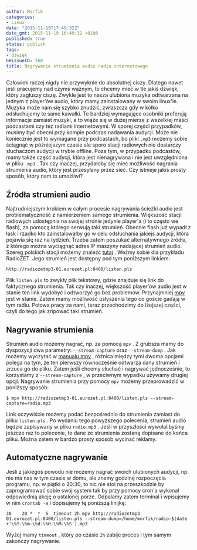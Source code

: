 ```yaml
---
author: Morfik
categories:
- Linux
date: "2015-11-19T17:49:32Z"
date_gmt: 2015-11-19 16:49:32 +0100
published: true
status: publish
tags:
- dźwięk
GHissueID: 268
title: Nagrywanie strumienia audio radia internetowego
---
```


Człowiek raczej nigdy nie przywyknie do absolutnej ciszy. Dlatego nawet jeśli pracujemy nad czymś
ważnym, to chcemy mieć w tle jakiś dźwięk, który zagłuszy ciszę. Zwykle jest to nasza ulubiona
muzyka odtwarzana na jednym z player'ów audio, który mamy zainstalowany w swoim linux'ie. Muzyka
może nam się szybko znudzić, zwłaszcza gdy w kółko odsłuchujemy te same kawałki. Te bardziej
wymagające osobniki preferują informacje zamiast muzyki, a to wiąże się w dużej mierze z wszelkiej
maści podcastami czy też radiami internetowymi. W sporej części przypadków, musimy być obecni przy
kompie podczas nadawania audycji. Może nie koniecznie jest to wymagane przy podcastach, bo pliki
`.mp3` możemy sobie ściągnąć w późniejszym czasie ale sporo stacji radiowych nie dostarczy
słuchaczom audycji w trybie offline. Poza tym, w przypadku podcastów, mamy także część audycji,
która jest nienagrywana i nie jest uwzględniona w pliku `.mp3` . Tak czy inaczej, przydałoby się
mieć możliwość nagrania strumienia audio, który jest przesyłany przez sieć. Czy istnieje jakiś
prosty sposób, który nam to umożliwi?

<!--more-->
## Źródła strumieni audio

Najtrudniejszym krokiem w całym procesie nagrywania ścieżki audio jest problematyczność z
namierzeniem samego strumienia. Większość stacji radiowych udostępnia na swojej stronie jedynie
player'a (i to często we flash), za pomocą którego serwują taki strumień. Obecnie flash już wypadł z
łask i rzadko kto zainstalowałby go w celu odsłuchania jakiejś audycji, która pojawia się raz na
tydzień. Trzeba zatem poszukać alternatywnego źródła, z którego można wyciągnąć adres IP maszyny
nadającej strumień audio. Szereg polskich stacji możemy znaleźć [tutaj](http://radiomap.eu/pl/) .
Weźmy sobie dla przykładu RadioZET. Jego strumień jest dostępny pod tym poniższym linkiem:

    http://radiozetmp3-01.eurozet.pl:8400/listen.pls

Plik `listen.pls` to zwykły plik tekstowy, gdzie znajduje się link do faktycznego strumienia. Tak
czy inaczej, większość player'ów audio jest w stanie ten link wydobyć i odtworzyć go bez problemów.
Przynajmniej [mpv](https://mpv.io/installation/) jest w stanie. Zatem mamy możliwość usłyszenia tego
co goście gadają w tym radiu. Połowa pracy za nami, teraz przechodzimy do lżejszej części, czyli do
tego jak zripować taki strumień.

## Nagrywanie strumienia

Strumień audio możemy nagrać, np. za pomocą `mpv` . Z grubsza mamy do dyspozycji dwa parametry:
`--stream-capture` oraz `--stream-dump` . Jak możemy wyczytać w [manualu
mpv](https://mpv.io/manual/stable/) , różnica między tymi dwoma opcjami polega na tym, że ten
pierwszy równocześnie odtwarza dany strumień i zrzuca go do pliku. Zatem jeśli chcemy słuchać i
nagrywać jednocześnie, to korzystamy z `--stream-capture` , w przeciwnym wypadku używamy drugiej
opcji. Nagrywanie strumienia przy pomocy `mpv` możemy przeprowadzić w poniższy sposób:

    $ mpv http://radiozetmp3-01.eurozet.pl:8400/listen.pls --stream-capture=radio.mp3

Link oczywiście możemy podać bezpośrednio do strumienia zamiast do pliku `listen.pls` . Po wydaniu
tego powyższego polecenia, strumień audio będzie zapisywany w pliku `radio.mp3` . Jeśli w
przyszłości wywołalibyśmy jeszcze raz to polecenie, to dane ze strumienia zostaną dopisane do
końca pliku. Można zatem w bardzo prosty sposób wycinać reklamy.

## Automatyczne nagrywanie

Jeśli z jakiegoś powodu nie możemy nagrać swoich ulubionych audycji, np. nie ma nas w tym czasie w
domu, ale znamy godzinę rozpoczęcia programu, np. w piątki o 20:30, to nic nie stoi na przeszkodzie
by zaprogramować sobie swój system tak by przy pomocy cron'a wykonał odpowiednią akcję o ustalonej
porze. Odpalamy zatem terminal i wpisujemy w nim `crontab -e` i dopisujemy tę poniższą
    linijkę:

    30    20 *  *  5  timeout 2h mpv http://radiozetmp3-01.eurozet.pl:8400/listen.pls --stream-dump=/home/morfik/radio-$(date +'\%Y-\%m-\%d-\%H-\%M-\%S').mp3

Wyżej mamy `timeout` , który po czasie `2h` zabije proces i tym samym zakończy nagrywanie.
